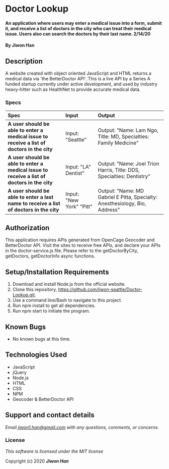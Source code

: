 # Doctor Lookup

#### An application where users may enter a medical issue into a form, submit it, and receive a list of doctors in the city who can treat their medical issue. Users also can search the doctors by their last name. 2/14/20

#### By **Jiwon Han**

## Description

A website created with object oriented JavaScript and HTML returns a medical data via 'the BetterDoctor API'. This is a live API by a Series A funded startup currently under active development, and used by industry heavy-hitter such as HealthNet to provide accurate medical data.

### Specs
| Spec | Input | Output |
| :-------------     | :------------- | :------------- |
| **A user should be able to enter a medical issue to receive a list of doctors in the city** | Input: "Seattle" | Output: "Name: Lam Ngo, Title: MD, Specialties: Family Medicine" |
| **A user should be able to enter a medical issue to receive a list of doctors in the city** | Input: "LA" Dentist"  | Output: "Name: Joel Trion Harris, Title: DDS, Specialties: Dentistry" |
| **A user should be able to enter a last name to receive a list of doctors in the city** | Input: "New York" "Pitt"  | Output: "Name: MD Gabriel E Pitta, Specialty: Anesthesiology, Bio, Address" |

## Authorization
This application requires APIs generated from OpenCage Geocoder and BetterDoctor API.
Visit the sites to receive free APIs, and declare your APIs in the doctor-service.js file.
Please refer to the getDoctorByCity, getDoctors, getDoctorInfo async functions. 

## Setup/Installation Requirements
1. Download and install Node.js from the official website.
2. Clone this repository, https://github.com/jiwon-seattle/Doctor-Lookup.git.
3. Use a command line/Bash to navigate to this project.
4. Run npm install to get all dependencies.
5. Run npm start to initiate the program.

## Known Bugs
* No known bugs at this time.

## Technologies Used
* JavaScript
* jQuery
* Node.js
* HTML
* CSS
* NPM
* Geocoder & BetterDoctor API

## Support and contact details

_Email jiwon1.han@gmail.com with any questions, comments, or concerns._

### License

*This software is licensed under the MIT license*

Copyright (c) 2020 **_Jiwon Han_**
